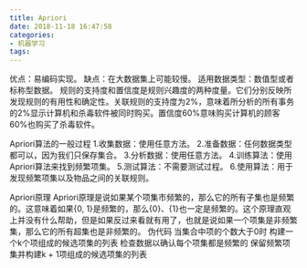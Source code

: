 ```yaml
---
title: Apriori
date: 2018-11-18 16:47:58
categories:
- 机器学习
tags:
---
```

优点：易编码实现。
缺点：在大数据集上可能较慢。
适用数据类型：数值型或者标称型数据。
规则的支持度和置信度是规则兴趣度的两种度量。它们分别反映所发现规则的有用性和确定性。关联规则的支持度为2%，意味着所分析的所有事务的2%显示计算机和杀毒软件被同时购买。置信度60%意味购买计算机的顾客60%也购买了杀毒软件。


Apriori算法的一般过程
1.收集数据：使用任意方法。
2.准备数据：任何数据类型都可以，因为我们只保存集合。
3.分析数据：使用任意方法。
4.训练算法：使用Apriori算法来找到频繁项集。
5.测试算法：不需要测试过程。
6.使用算法：用于发现频繁项集以及物品之间的关联规则。

Apriori原理
       Apriori原理是说如果某个项集市频繁的，那么它的所有子集也是频繁的。这意味着如果{0, 1}是频繁的，那么{0}、{1}也一定是频繁的。这个原理直观上并没有什么帮助，但是如果反过来看就有用了，也就是说如果一个项集是非频繁集，那么它的所有超集也是非频繁的。
伪代码
当集合中项的个数大于0时
       构建一个k个项组成的候选项集的列表
       检查数据以确认每个项集都是频繁的
       保留频繁项集并构建k + 1项组成的候选项集的列表
